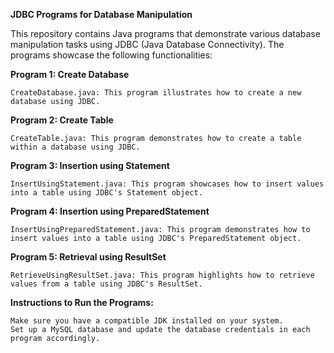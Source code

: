 **JDBC Programs for Database Manipulation**

This repository contains Java programs that demonstrate various database manipulation tasks using JDBC (Java Database Connectivity). The programs showcase the following     functionalities:

**Program 1: Create Database**

    CreateDatabase.java: This program illustrates how to create a new database using JDBC.

**Program 2: Create Table**

    CreateTable.java: This program demonstrates how to create a table within a database using JDBC.

**Program 3: Insertion using Statement**

    InsertUsingStatement.java: This program showcases how to insert values into a table using JDBC's Statement object.

**Program 4: Insertion using PreparedStatement**

    InsertUsingPreparedStatement.java: This program demonstrates how to insert values into a table using JDBC's PreparedStatement object.

**Program 5: Retrieval using ResultSet**

    RetrieveUsingResultSet.java: This program highlights how to retrieve values from a table using JDBC's ResultSet.

**Instructions to Run the Programs:**

    Make sure you have a compatible JDK installed on your system.
    Set up a MySQL database and update the database credentials in each program accordingly.
